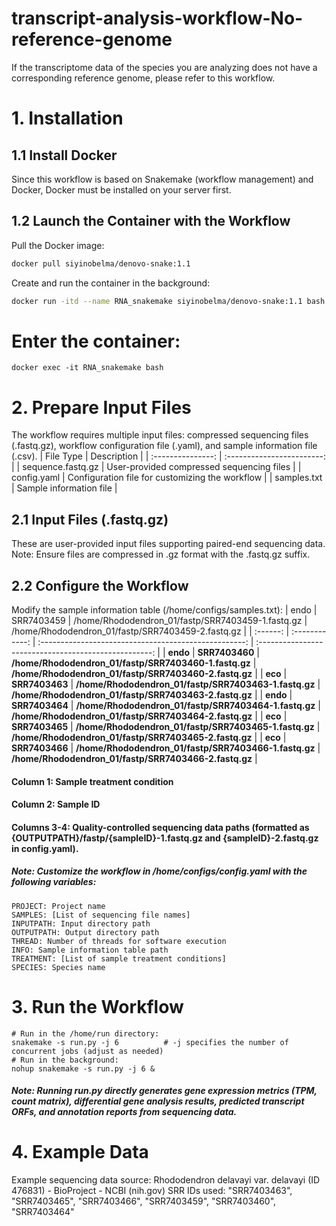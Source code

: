 # transcript-analysis-workflow-No-reference-genome
If the transcriptome data of the species you are analyzing does not have a corresponding reference genome, please refer to this workflow.

# 1. Installation

## 1.1 Install Docker

Since this workflow is based on Snakemake (workflow management) and Docker, Docker must be installed on your server first.

## 1.2 Launch the Container with the Workflow

Pull the Docker image:

```bash
docker pull siyinobelma/denovo-snake:1.1
```

Create and run the container in the background:
```bash
docker run -itd --name RNA_snakemake siyinobelma/denovo-snake:1.1 bash  # RNA_snakemake is the container name (can be customized as needed)
```

# Enter the container:

```
docker exec -it RNA_snakemake bash
```

# 2. Prepare Input Files
The workflow requires multiple input files: compressed sequencing files (.fastq.gz), workflow configuration file (.yaml), and sample information file (.csv).
|    File Type      |        Description              |
| :---------------: | :------------------------: |
| sequence.fastq.gz |   User-provided compressed sequencing files |
|    config.yaml    | Configuration file for customizing the workflow |
|    samples.txt    |       Sample information file      |

## 2.1 Input Files (.fastq.gz)
These are user-provided input files supporting paired-end sequencing data. Note: Ensure files are compressed in .gz format with the .fastq.gz suffix.

## 2.2 Configure the Workflow
Modify the sample information table (/home/configs/samples.txt):
|   endo   |   SRR7403459   |   /home/Rhododendron_01/fastp/SRR7403459-1.fastq.gz   |   /home/Rhododendron_01/fastp/SRR7403459-2.fastq.gz   |
| :------: | :------------: | :---------------------------------------------------: | :---------------------------------------------------: |
| **endo** | **SRR7403460** | **/home/Rhododendron_01/fastp/SRR7403460-1.fastq.gz** | **/home/Rhododendron_01/fastp/SRR7403460-2.fastq.gz** |
| **eco**  | **SRR7403463** | **/home/Rhododendron_01/fastp/SRR7403463-1.fastq.gz** | **/home/Rhododendron_01/fastp/SRR7403463-2.fastq.gz** |
| **endo** | **SRR7403464** | **/home/Rhododendron_01/fastp/SRR7403464-1.fastq.gz** | **/home/Rhododendron_01/fastp/SRR7403464-2.fastq.gz** |
| **eco**  | **SRR7403465** | **/home/Rhododendron_01/fastp/SRR7403465-1.fastq.gz** | **/home/Rhododendron_01/fastp/SRR7403465-2.fastq.gz** |
| **eco**  | **SRR7403466** | **/home/Rhododendron_01/fastp/SRR7403466-1.fastq.gz** | **/home/Rhododendron_01/fastp/SRR7403466-2.fastq.gz** |

#### Column 1: Sample treatment condition
#### Column 2: Sample ID
#### Columns 3-4: Quality-controlled sequencing data paths (formatted as {OUTPUTPATH}/fastp/{sampleID}-1.fastq.gz and {sampleID}-2.fastq.gz in config.yaml).

##### Note: Customize the workflow in /home/configs/config.yaml with the following variables:
```
PROJECT: Project name
SAMPLES: [List of sequencing file names]
INPUTPATH: Input directory path
OUTPUTPATH: Output directory path
THREAD: Number of threads for software execution
INFO: Sample information table path
TREATMENT: [List of sample treatment conditions]
SPECIES: Species name
```
# 3. Run the Workflow

```
# Run in the /home/run directory:
snakemake -s run.py -j 6          # -j specifies the number of concurrent jobs (adjust as needed)
# Run in the background:
nohup snakemake -s run.py -j 6 &
```

##### Note: Running run.py directly generates gene expression metrics (TPM, count matrix), differential gene analysis results, predicted transcript ORFs, and annotation reports from sequencing data.

# 4. Example Data
Example sequencing data source: Rhododendron delavayi var. delavayi (ID 476831) - BioProject - NCBI (nih.gov)
SRR IDs used: "SRR7403463", "SRR7403465", "SRR7403466", "SRR7403459", "SRR7403460", "SRR7403464"
